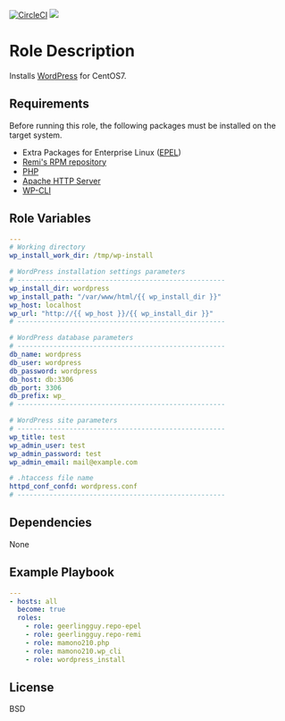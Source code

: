 [![CircleCI](https://circleci.com/gh/ansible-roles-mamono210/wordpress_install/tree/main.svg?style=svg)](https://circleci.com/gh/ansible-roles-mamono210/wordpress_install/tree/main)
[![](https://github.com/ansible-roles-mamono210/wordpress_install/workflows/build/badge.svg)](https://github.com/ansible-roles-mamono210/wordpress_install/actions?query=workflow%3Abuild)

Role Description
=========

Installs [WordPress](https://wordpress.org) for CentOS7.

Requirements
------------

Before running this role, the following packages must be installed on the target system.

* Extra Packages for Enterprise Linux ([EPEL](https://docs.fedoraproject.org/en-US/epel/))
* [Remi's RPM repository](https://rpms.remirepo.net)
* [PHP](https://www.php.net)
* [Apache HTTP Server](https://httpd.apache.org)
* [WP-CLI](https://wp-cli.org)


Role Variables
--------------

```YAML
---
# Working directory
wp_install_work_dir: /tmp/wp-install

# WordPress installation settings parameters
# ----------------------------------------------------
wp_install_dir: wordpress
wp_install_path: "/var/www/html/{{ wp_install_dir }}"
wp_host: localhost
wp_url: "http://{{ wp_host }}/{{ wp_install_dir }}"
# ----------------------------------------------------

# WordPress database parameters
# ----------------------------------------------------
db_name: wordpress
db_user: wordpress
db_password: wordpress
db_host: db:3306
db_port: 3306
db_prefix: wp_
# ----------------------------------------------------

# WordPress site parameters
# ----------------------------------------------------
wp_title: test
wp_admin_user: test
wp_admin_password: test
wp_admin_email: mail@example.com

# .htaccess file name
httpd_conf_confd: wordpress.conf
# ----------------------------------------------------
```

Dependencies
------------

None

Example Playbook
----------------

```YAML
---
- hosts: all
  become: true
  roles:
    - role: geerlingguy.repo-epel
    - role: geerlingguy.repo-remi
    - role: mamono210.php
    - role: mamono210.wp_cli
    - role: wordpress_install
```

License
-------

BSD
